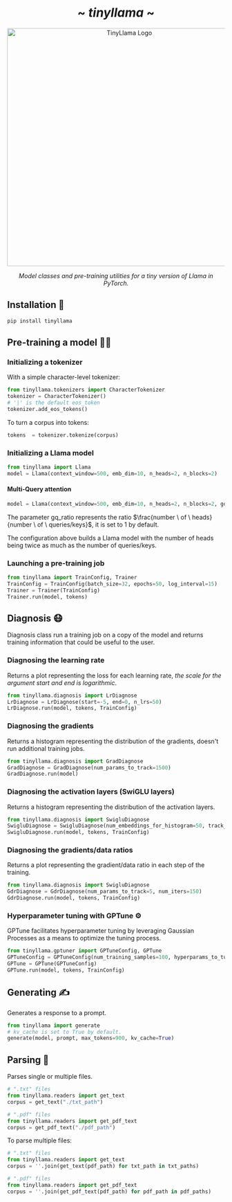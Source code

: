 <div align="center">
  
# ~ _tinyllama_ ~

<img src="https://github.com/miftahmoha/tinyllama/assets/102898329/43f42dfc-6b6c-4865-bdde-952785674fde" alt="TinyLlama Logo" width=550></img>


_Model classes and pre-training utilities for a tiny version of Llama in PyTorch._

</div>

## Installation 🚀

``` bash
pip install tinyllama
```

## Pre-training a model 🏋‍♀

### Initializing a tokenizer

With a simple character-level tokenizer:

```python
from tinyllama.tokenizers import CharacterTokenizer
tokenizer = CharacterTokenizer()
# '|' is the default eos_token
tokenizer.add_eos_tokens()
```

To turn a corpus into tokens:

```python
tokens  = tokenizer.tokenize(corpus)
```

### Initializing a Llama model

```python
from tinyllama import Llama
model = Llama(context_window=500, emb_dim=10, n_heads=2, n_blocks=2)
```

#### Multi-Query attention

```python
model = Llama(context_window=500, emb_dim=10, n_heads=2, n_blocks=2, gq_ratio=2)
```

The parameter gq_ratio represents the ratio $\frac{number \ of \ heads}{number \  of \ queries/keys}$, it is set to 1 by default.

The configuration above builds a Llama model with the number of heads being twice as much as the number of queries/keys.

### Launching a pre-training job

```python
from tinyllama import TrainConfig, Trainer
TrainConfig = TrainConfig(batch_size=32, epochs=50, log_interval=15)
Trainer = Trainer(TrainConfig)
Trainer.run(model, tokens)
```

## Diagnosis 😷

Diagnosis class run a training job on a copy of the model and returns training information that could be useful to the user.

### Diagnosing the learning rate

Returns a plot representing the loss for each learning rate, _the scale for the argument start and end is logarithmic_.

```python
from tinyllama.diagnosis import LrDiagnose                                                                                                                                                                                                       LrDiagnose = LrDiagnose(start=-5, end=0, n_lrs=50)                                                                   # LrDiagnose.run(model, tokens, TrainConfig)
LrDiagnose = LrDiagnose(start=-5, end=0, n_lrs=50)
LrDiagnose.run(model, tokens, TrainConfig)
```

### Diagnosing the gradients

Returns a histogram representing the distribution of the gradients, doesn't run additional training jobs.

```python
from tinyllama.diagnosis import GradDiagnose
GradDiagnose = GradDiagnose(num_params_to_track=1500)
GradDiagnose.run(model)
```

### Diagnosing the activation layers (SwiGLU layers)

Returns a histogram representing the distribution of the activation layers.

```python
from tinyllama.diagnosis import SwigluDiagnose
SwigluDiagnose = SwigluDiagnose(num_embeddings_for_histogram=50, track_direction="forward" )
SwigluDiagnose.run(model, tokens, TrainConfig)
```

### Diagnosing the gradients/data ratios

Returns a plot representing the gradient/data ratio in each step of the training.

```python
from tinyllama.diagnosis import SwigluDiagnose
GdrDiagnose = GdrDiagnose(num_params_to_track=5, num_iters=150)
GdrDiagnose.run(model, tokens, TrainConfig)
```

### Hyperparameter tuning with GPTune ⚙️

GPTune facilitates hyperparameter tuning by leveraging Gaussian Processes as a means to optimize the tuning process.

```python
from tinyllama.gptuner import GPTuneConfig, GPTune
GPTuneConfig = GPTuneConfig(num_training_samples=100, hyperparams_to_tune=["epochs", "n_heads"], l_bounds=[10, 2], u_bounds=[50, 5], num_evaluations=500)
GPTune = GPTune(GPTuneConfig)
GPTune.run(model, tokens, TrainConfig)
```

## Generating ✍

Generates a response to a prompt.

```python
from tinyllama import generate
# kv_cache is set to True by default.
generate(model, prompt, max_tokens=900, kv_cache=True)
```

## Parsing 📜

Parses single or multiple files.

```python
# ".txt" files
from tinyllama.readers import get_text
corpus = get_text("./txt_path")

# ".pdf" files
from tinyllama.readers import get_pdf_text
corpus = get_pdf_text("./pdf_path")
```

To parse multiple files:

```python
# ".txt" files
from tinyllama.readers import get_text
corpus = ''.join(get_text(pdf_path) for txt_path in txt_paths)

# ".pdf" files
from tinyllama.readers import get_pdf_text
corpus = ''.join(get_pdf_text(pdf_path) for pdf_path in pdf_paths)
```

